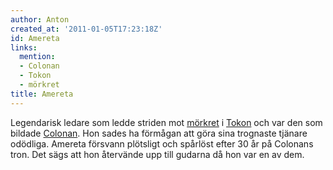 ```yaml
---
author: Anton
created_at: '2011-01-05T17:23:18Z'
id: Amereta
links:
  mention:
  - Colonan
  - Tokon
  - mörkret
title: Amereta
---
```


Legendarisk ledare som ledde striden mot [mörkret] i [Tokon] och var den som bildade [Colonan]. Hon
sades ha förmågan att göra sina trognaste tjänare odödliga. Amereta försvann plötsligt och spårlöst
efter 30 år på Colonans tron. Det sägs att hon återvände upp till gudarna då hon var en av dem.

  [mörkret]: mörkret
  [Tokon]: Tokon
  [Colonan]: Colonan
